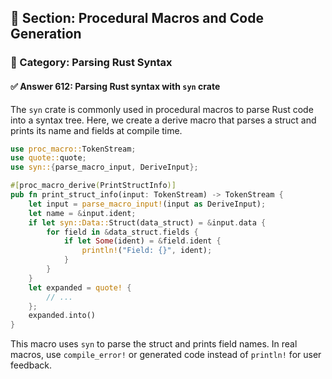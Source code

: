 ## 📘 Section: Procedural Macros and Code Generation  
### 🔹 Category: Parsing Rust Syntax  
#### ✅ Answer 612: Parsing Rust syntax with `syn` crate

The `syn` crate is commonly used in procedural macros to parse Rust code into a syntax tree. Here, we create a derive macro that parses a struct and prints its name and fields at compile time.

```rust
use proc_macro::TokenStream;
use quote::quote;
use syn::{parse_macro_input, DeriveInput};

#[proc_macro_derive(PrintStructInfo)]
pub fn print_struct_info(input: TokenStream) -> TokenStream {
    let input = parse_macro_input!(input as DeriveInput);
    let name = &input.ident;
    if let syn::Data::Struct(data_struct) = &input.data {
        for field in &data_struct.fields {
            if let Some(ident) = &field.ident {
                println!("Field: {}", ident);
            }
        }
    }
    let expanded = quote! {
        // ...
    };
    expanded.into()
}
```

This macro uses `syn` to parse the struct and prints field names. In real macros, use `compile_error!` or generated code instead of `println!` for user feedback.
